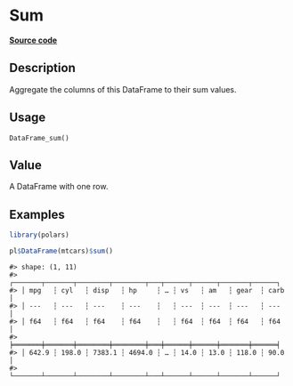 

# Sum

[**Source code**](https://github.com/pola-rs/r-polars/tree/main/R/dataframe__frame.R#L1228)

## Description

Aggregate the columns of this DataFrame to their sum values.

## Usage

<pre><code class='language-R'>DataFrame_sum()
</code></pre>

## Value

A DataFrame with one row.

## Examples

``` r
library(polars)

pl$DataFrame(mtcars)$sum()
```

    #> shape: (1, 11)
    #> ┌───────┬───────┬────────┬────────┬───┬──────┬──────┬───────┬──────┐
    #> │ mpg   ┆ cyl   ┆ disp   ┆ hp     ┆ … ┆ vs   ┆ am   ┆ gear  ┆ carb │
    #> │ ---   ┆ ---   ┆ ---    ┆ ---    ┆   ┆ ---  ┆ ---  ┆ ---   ┆ ---  │
    #> │ f64   ┆ f64   ┆ f64    ┆ f64    ┆   ┆ f64  ┆ f64  ┆ f64   ┆ f64  │
    #> ╞═══════╪═══════╪════════╪════════╪═══╪══════╪══════╪═══════╪══════╡
    #> │ 642.9 ┆ 198.0 ┆ 7383.1 ┆ 4694.0 ┆ … ┆ 14.0 ┆ 13.0 ┆ 118.0 ┆ 90.0 │
    #> └───────┴───────┴────────┴────────┴───┴──────┴──────┴───────┴──────┘
